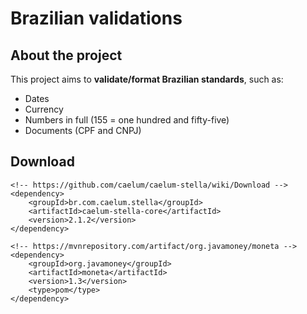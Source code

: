 # Brazilian validations
## About the project

This project aims to **validate/format Brazilian standards**, such as:
* Dates
* Currency
* Numbers in full (155 = one hundred and fifty-five)
* Documents (CPF and CNPJ)

## Download
```
<!-- https://github.com/caelum/caelum-stella/wiki/Download -->
<dependency>
	<groupId>br.com.caelum.stella</groupId>
	<artifactId>caelum-stella-core</artifactId>
	<version>2.1.2</version>
</dependency>
	
<!-- https://mvnrepository.com/artifact/org.javamoney/moneta -->
<dependency>
	<groupId>org.javamoney</groupId>
	<artifactId>moneta</artifactId>
	<version>1.3</version>
	<type>pom</type>
</dependency>
```
